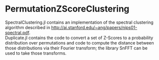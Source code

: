 # PermutationZScoreClustering
 
SpectralClustering.jl contains an implementation of the spectral clustering algorithm described in http://ai.stanford.edu/~ang/papers/nips01-spectral.pdf.  
Duplicate.jl contains the code to convert a set of Z-Scores to a probability distribution over permutations and code to compute the distance between those distributions via their Fourier transform;  the library SnFFT can be used to take those transforms.  
